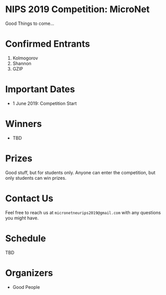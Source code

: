 # NIPS 2019 Competition: MicroNet

Good Things to come...

# Confirmed Entrants

1. Kolmogorov
2. Shannon
3. GZIP

# Important Dates

* 1 June 2019: Competition Start

# Winners

* TBD

# Prizes

Good stuff, but for students only.  Anyone can enter the competition, but only
students can win prizes.

# Contact Us

Feel free to reach us at `micronetneurips2019@gmail.com` with any questions you might have.

# Schedule

TBD 

# Organizers
* Good People
